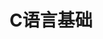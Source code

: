 ---
lang: zh-CN
title: C语言基础
titleTemplate: 数据结构需要掌握的C语言基础
description: 学好C语言，走遍天下都不怕
aside: left
lastUpdated: true
sidebar: false
footer: false
prev:
  text: '第一篇|基础知识'
  link: '/study/math/Advanced_Mathematics/基础知识'
next:
  text: '第三篇|导数概念与计算'
  link: '/study/math/Advanced_Mathematics/导数概念与计算'  
---